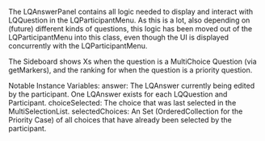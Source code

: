 The LQAnswerPanel contains all logic needed to display and interact with LQQuestion in the LQParticipantMenu. As this is a lot, also depending on (future) different kinds of questions, this logic has been moved out of the LQParticipantMenu into this class, even though the UI is displayed concurrently with the LQParticipantMenu.

The Sideboard shows Xs when the question is a MultiChoice Question (via getMarkers), and the ranking for when the question is a priority question.

Notable Instance Variables:
answer: The LQAnswer currently being edited by the participant. One LQAnswer exists for each LQQuestion and Participant.
choiceSelected: The choice that was last selected in the MultiSelectionList.
selectedChoices: An Set (OrderedCollection for the Priority Case) of all choices that have already been selected by the participant.